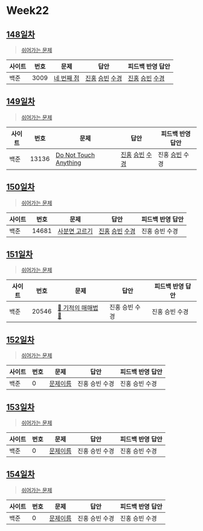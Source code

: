 # Week22

## [148일차](Day148)

> [쉬어가는 문제](https://www.acmicpc.net/group/workbook/view/9797/33889)

| 사이트 | 번호 | 문제                 | 답안                | 피드백 반영 답안    |
| ------ | ---- | -------------------- | ------------------- | ------------------- |
| 백준   | 3009    | [네 번째 점](https://www.acmicpc.net/problem/3009) | [진홍](Day148/bj3009_kjh.java) [승빈](Day148/bj3009_wsb.java) [수경](Day148/bj3009_hsk.js) | [진홍](Day148/bj3009_kjh.java) [승빈](Day148/bj3009_wsb.java) [수경](Day148/bj3009_hsk.js) |

## [149일차](Day149)

> [쉬어가는 문제](https://www.acmicpc.net/group/workbook/view/9797/33912)

| 사이트 | 번호 | 문제                 | 답안                | 피드백 반영 답안    |
| ------ | ---- | -------------------- | ------------------- | ------------------- |
| 백준   | 13136 | [Do Not Touch Anything](https://www.acmicpc.net/problem/13136) | [진홍](Day149/bj13136_kjh.java) [승빈](Day149/bj13136_wsb.java) [수경](Day149/bj13136_hsk.js) | 진홍 [승빈](Day149/bj13136_wsb.java) 수경 |

## [150일차](Day150)

> [쉬어가는 문제](https://www.acmicpc.net/group/workbook/view/9797/33917)

| 사이트 | 번호 | 문제                 | 답안                | 피드백 반영 답안    |
| ------ | ---- | -------------------- | ------------------- | ------------------- |
| 백준   | 14681 | [사분면 고르기](https://www.acmicpc.net/problem/14681) | [진홍](Day150/bj14681_kjh.java) [승빈](Day150/bj14681_wsb.java) [수경](Day150/bj14681_hsk.js) | 진홍 승빈 수경 |

## [151일차](Day151)

> [쉬어가는 문제](https://www.acmicpc.net/group/workbook/view/9797/33937)

| 사이트 | 번호 | 문제                 | 답안                | 피드백 반영 답안    |
| ------ | ---- | -------------------- | ------------------- | ------------------- |
| 백준   | 20546    | [🐜 기적의 매매법 🐜](https://www.acmicpc.net/problem/20546) | 진홍 승빈 수경 | 진홍 승빈 수경 |

## [152일차](Day152)

> [쉬어가는 문제](문제집링크)

| 사이트 | 번호 | 문제                 | 답안                | 피드백 반영 답안    |
| ------ | ---- | -------------------- | ------------------- | ------------------- |
| 백준   | 0    | [문제이름](문제링크) | 진홍 승빈 수경 | 진홍 승빈 수경 |

## [153일차](Day153)

> [쉬어가는 문제](문제집링크)

| 사이트 | 번호 | 문제                 | 답안                | 피드백 반영 답안    |
| ------ | ---- | -------------------- | ------------------- | ------------------- |
| 백준   | 0    | [문제이름](문제링크) | 진홍 승빈 수경 | 진홍 승빈 수경 |

## [154일차](Day154)

> [쉬어가는 문제](문제집링크)

| 사이트 | 번호 | 문제                 | 답안                | 피드백 반영 답안    |
| ------ | ---- | -------------------- | ------------------- | ------------------- |
| 백준   | 0    | [문제이름](문제링크) | 진홍 승빈 수경 | 진홍 승빈 수경 |
